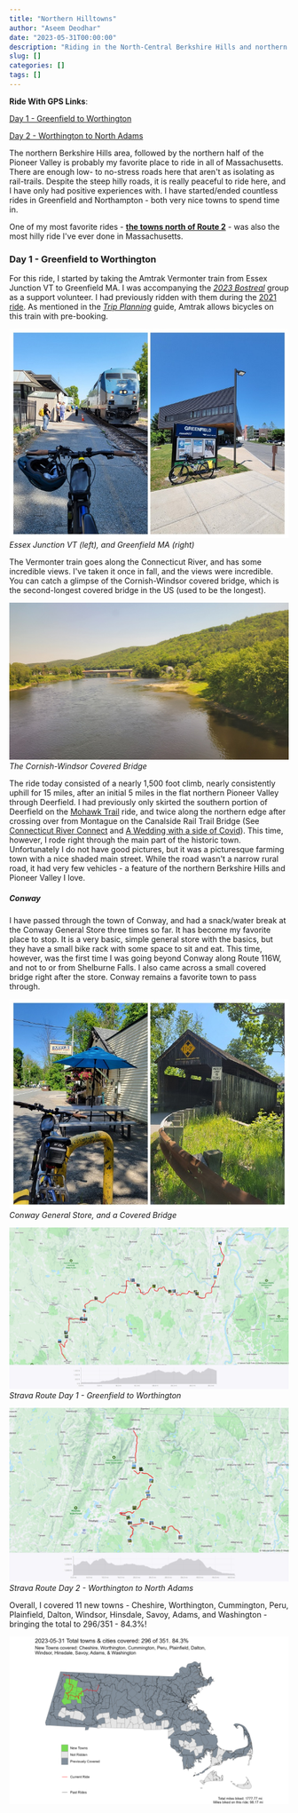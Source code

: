 ```yaml
---
title: "Northern Hilltowns"
author: "Aseem Deodhar"
date: "2023-05-31T00:00:00"
description: "Riding in the North-Central Berkshire Hills and northern Berkshire Valley"
slug: []
categories: []
tags: []
---
```


**Ride With GPS Links**:

[Day 1 - Greenfield to Worthington](https://ridewithgps.com/routes/42785718)

[Day 2 - Worthington to North Adams](https://ridewithgps.com/routes/42815679)

The northern Berkshire Hills area, followed by the northern half of the Pioneer Valley is probably my favorite place to ride in all of Massachusetts. There are enough low- to no-stress roads here that aren't as isolating as rail-trails. Despite the steep hilly roads, it is really peaceful to ride here, and I have only had positive experiences with. I have started/ended countless rides in Greenfield and Northampton - both very nice towns to spend time in.

One of my most favorite rides - [**the towns north of Route 2**](https://ride351ma.bike/post/2022-08-21-rural-ridin/) - was also the most hilly ride I've ever done in Massachusetts.

### Day 1 - Greenfield to Worthington

For this ride, I started by taking the Amtrak Vermonter train from Essex Junction VT to Greenfield MA. I was accompanying the [*2023 Bostreal*](https://bostoncyclistsunion.org/bostreal) group as a support volunteer. I had previously ridden with them during the [2021 ride](https://ride351ma.bike/post/2022-04-23-bostreal-day-1/). As mentioned in the [*Trip Planning*](https://ride351ma.bike/post/2023-12-31-trip-planning/#transportation-to-and-from-the-ride) guide, Amtrak allows bicycles on this train with pre-booking.

![Essex Junction VT (left), and Greenfield MA (right)](essex_greenfield.jpg) 
*Essex Junction VT (left), and Greenfield MA (right)*

The Vermonter train goes along the Connecticut River, and has some incredible views. I've taken it once in fall, and the views were incredible. You can catch a glimpse of the Cornish-Windsor covered bridge, which is the second-longest covered bridge in the US (used to be the longest).

![The Cornish-Windsor Covered Bridge](covered_bridge.jpg) 
*The Cornish-Windsor Covered Bridge*

The ride today consisted of a nearly 1,500 foot climb, nearly consistently uphill for 15 miles, after an initial 5 miles in the flat northern Pioneer Valley through Deerfield. I had previously only skirted the southern portion of Deerfield on the [Mohawk Trail](https://ride351ma.bike/post/2022-04-23-the-mohawk-trail/) ride, and twice along the northern edge after crossing over from Montague on the Canalside Rail Trail Bridge (See [Connecticut River Connect](https://ride351ma.bike/post/2022-10-15-connecticut-river-connect/) and [A Wedding with a side of Covid](https://ride351ma.bike/post/2022-05-29-a-wedding/)). This time, however, I rode right through the main part of the historic town. Unfortunately I do not have good pictures, but it was a picturesque farming town with a nice shaded main street. While the road wasn't a narrow rural road, it had very few vehicles - a feature of the northern Berkshire Hills and Pioneer Valley I love.

##### Conway

I have passed through the town of Conway, and had a snack/water break at the Conway General Store three times so far. It has become my favorite place to stop. It is a very basic, simple general store with the basics, but they have a small bike rack with some space to sit and eat. This time, however, was the first time I was going beyond Conway along Route 116W, and not to or from Shelburne Falls. I also came across a small covered bridge right after the store. Conway remains a favorite town to pass through.

![Conway General Store, and a Covered Bridge](conway.jpg)
*Conway General Store, and a Covered Bridge*


![Strava Route Day 1 - Greenfield to Worthington](strava_day1.jpg) 
*Strava Route Day 1 - Greenfield to Worthington*

![Strava Route Day 2 - Worthington to North Adams](strava_day2.jpg) 
*Strava Route Day 2 - Worthington to North Adams*

Overall, I covered 11 new towns - Cheshire, Worthington, Cummington, Peru, Plainfield, Dalton, Windsor, Hinsdale, Savoy, Adams, and Washington - bringing the total to 296/351 - 84.3%!

![Mad Merrimac Meander](bike_routes_muni_2023-05-31.jpeg)
